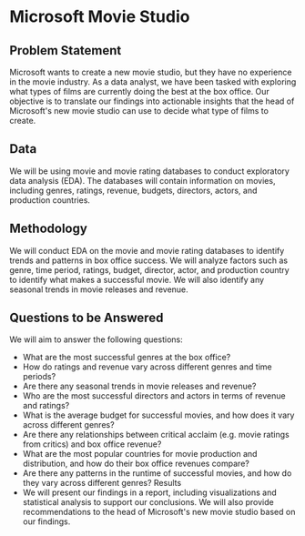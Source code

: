 # Microsoft Movie Studio


## Problem Statement
Microsoft wants to create a new movie studio, but they have no experience in the movie industry. As a data analyst, we have been tasked with exploring what types of films are currently doing the best at the box office. Our objective is to translate our findings into actionable insights that the head of Microsoft's new movie studio can use to decide what type of films to create.

## Data
We will be using movie and movie rating databases to conduct exploratory data analysis (EDA). The databases will contain information on movies, including genres, ratings, revenue, budgets, directors, actors, and production countries.

## Methodology
We will conduct EDA on the movie and movie rating databases to identify trends and patterns in box office success. We will analyze factors such as genre, time period, ratings, budget, director, actor, and production country to identify what makes a successful movie. We will also identify any seasonal trends in movie releases and revenue.

## Questions to be Answered
We will aim to answer the following questions:

* What are the most successful genres at the box office?
* How do ratings and revenue vary across different genres and time periods?
* Are there any seasonal trends in movie releases and revenue?
* Who are the most successful directors and actors in terms of revenue and ratings?
* What is the average budget for successful movies, and how does it vary across different genres?
* Are there any relationships between critical acclaim (e.g. movie ratings from critics) and box office revenue?
* What are the most popular countries for movie production and distribution, and how do their box office revenues compare?
* Are there any patterns in the runtime of successful movies, and how do they vary across different genres?
Results
* We will present our findings in a report, including visualizations and statistical analysis to support our conclusions. We will also provide recommendations to the head of Microsoft's new movie studio based on our findings.
